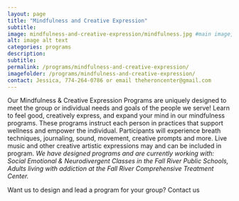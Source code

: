 ```yaml
---
layout: page
title: "Mindfulness and Creative Expression"
subtitle: 
image: mindfulness-and-creative-expression/mindfulness.jpg #main image, can be a link or a file in assets/img/portfolio
alt: image alt text
categories: programs
description:
subtitle:
permalink: /programs/mindfulness-and-creative-expression/
imagefolder: /programs/mindfulness-and-creative-expression/
contact: Jessica, 774-264-0786 or email theheroncenter@gmail.com
---
```



Our Mindfulness & Creative Expression Programs are uniquely designed to meet the group or individual needs and goals of the people we serve!
Learn to feel good, creatively express, and expand your mind in our mindfulness programs. These programs instruct each person in practices that support wellness and empower the individual. Participants will experience breath techniques, journaling, sound, movement, creative prompts and more.
Live music and other creative artistic expressions may and can be included in program. 
*We have designed programs and are currently working with: Social Emotional & Neurodivergent Classes in the Fall River Public Schools, Adults living with addiction at the Fall River Comprehensive Treatment Center.* 

Want us to design and lead a program for your group? Contact us